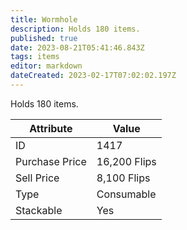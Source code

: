 ```yaml
---
title: Wormhole
description: Holds 180 items.
published: true
date: 2023-08-21T05:41:46.843Z
tags: items
editor: markdown
dateCreated: 2023-02-17T07:02:02.197Z
---
```


Holds 180 items.

|Attribute|Value|
|-|-|
|ID|1417|
|Purchase Price|16,200 Flips|
|Sell Price|8,100 Flips|
|Type|Consumable|
|Stackable|Yes|

